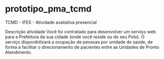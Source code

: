 # prototipo_pma_tcmd
TCMD - IFES - Atividade avaliativa presencial 

Descrição atividade
Você foi contratado para desenvolver um serviço web para a Prefeitura da sua cidade
(onde você reside ou do seu Polo). O serviço disponibilizará a ocupação de pessoas por unidade
de saúde, de forma a facilitar o direcionamento de pacientes entre as Unidades de Pronto
Atendimento. 
